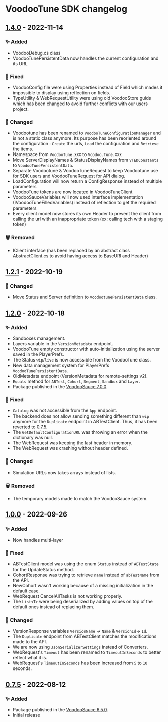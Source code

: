 # VoodooTune SDK changelog

## [1.4.0] - 2022-11-14

### ✨ Added
- VoodooDebug.cs class
- VoodooTunePersistentData now handles the current configuration and its URL

### 🐛 Fixed
- VoodooConfig file were using Properties instead of Field which mades it impossible to display using reflection on fields.
- TypeUtility & WebRequestUtility were using old VoodooStore guids which has been changed to avoid further conflicts with our users project.

### 🔄 Changed
- Voodootune has been renamed to `VoodooTuneConfigurationManager` and is not a static class anymore. Its purpose has been reoriented around the configuration : `Create` the urls, `Load` the configuration and `Retrieve` the items.
- Namespace from `VoodooTune.XXX` to `Voodoo.Tune.XXX`
- Move ServerDisplayNames & StatusDisplayNames from `VTEDConstants` to `VoodooTunePersistentData`.
- Separate Voodootune & VoodooTuneRequest to keep Voodootune use for SDK users and VoodooTuneRequest for API dialog.
- LoadConfiguration will now return a ConfigResponse instead of multiple parameters
- VoodooTune tokens are now located in VoodooTuneClient
- VoodooSauceVariables will now used interface implementation (IVoodooTuneFilledVariables) instead of reflection to get the required parameters
- Every client model now stores its own Header to prevent the client from calling the url with an inappropriate token (ex: calling tech with a staging token)

### 🗑 Removed
- IClient interface (has been replaced by an abstract class AbstractClient.cs to avoid having access to BaseURl and Header)

## [1.2.1] - 2022-10-19

### 🔄 Changed
- Move Status and Server definition to `VoodootunePersistentData` class.

## [1.2.0] - 2022-10-18

### ✨ Added
- Sandboxes management.
- Layers variable in the `VersionMetadata` endpoint.
- VoodooTune empty constructor with auto-initialization using the server saved in the PlayerPrefs.
- The Status `wip`/`live` is now accessible from the VoodooTune class.
- New data management system for PlayerPrefs `VoodooTunePersistentData`.
- OldMetadata endpoint (VersionMetadata for remote-settings v2).
- `Equals` method for `ABTest`, `Cohort`, `Segment`, `Sandbox` and `Layer`.
- Package published in the [VoodooSauce 7.0.0][vs-url].

### 🐛 Fixed
- `Catalog` was not accessible from the `App` endpoint.
- The backend does not allow sending something different than `wip` anymore for the `Duplicate` endpoint in ABTestClient. Thus, it has been reverted to [0.7.5].
- The `GetDefaultConfigurationURL` was throwing an error when the dictionary was null.
- The WebRequest was keeping the last header in memory.
- The WebRequest was crashing without header defined.


### 🔄 Changed
- Simulation URLs now takes arrays instead of lists.

### 🗑 Removed
- The temporary models made to match the VoodooSauce system.

## [1.0.0] - 2022-09-26

### ✨ Added
- Now handles multi-layer

### 🐛 Fixed
- ABTestClient model was using the enum `Status` instead of `ABTestState` for the UpdateStatus method.
- CohortResponse was trying to retrieve `name` instead of `abTestName` from the API.
- NewCohort wasn't working because of a missing initialization in the default case.
- WebRequest CancelAllTasks is not working properly.
- The `List<T>` were being deserialized by adding values on top of the default ones instead of replacing them.

### 🔄 Changed
- VersionResponse variables `VersionName` -> `Name` & `VersionId`-> `Id`.
- The `Duplicate` endpoint from ABTestClient matches the modifications made to the API.
- We are now using `JsonSerializerSettings` instead of Converters.
- WebRequest's `Timeout` has been renamed to `TimeoutInSeconds` to better reflect what it is.
- WebRequest's `TimeoutInSeconds` has been increased from `5` to `10` seconds.

## [0.7.5] - 2022-08-12
### ✨ Added
- Package published in the [VoodooSauce 6.5.0][vs-6.5.0].
- Initial release

[vs-url]: https://voodoo.zendesk.com/hc/en-us/sections/4408005607954-NEWEST-RELEASE
[vs-6.5.0]: https://voodoo.zendesk.com/hc/en-us/articles/6154066386844-Version-Information-VS-v6-5
[1.4.0]: https://github.com/VoodooTeam/VoodooTune-Unity-Toolbox/compare/1.2.1...1.4.0
[1.2.1]: https://github.com/VoodooTeam/VoodooTune-Unity-Toolbox/compare/1.2.0...1.2.1
[1.2.0]: https://github.com/VoodooTeam/VoodooTune-Unity-Toolbox/compare/1.0.0...1.2.0
[1.0.0]: https://github.com/VoodooTeam/VoodooTune-Unity-Toolbox/compare/0.7.5...1.0.0
[0.7.5]: https://github.com/VoodooTeam/VoodooTune-Unity-Toolbox/releases/tag/0.7.5
